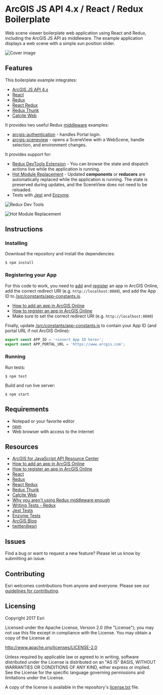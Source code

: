 # ArcGIS JS API 4.x / React / Redux Boilerplate

Web scene viewer boilerplate web application using React and Redux, including the ArcGIS JS API
as middleware. The example application displays a web scene with a simple sun position slider.

![Cover image](/img/screenshot1.jpg?raw=true "Cover image")

## Features

This boilerplate example integrates:

* [ArcGIS JS API 4.x](https://developers.arcgis.com/javascript/)
* [React](https://facebook.github.io/react/)
* [Redux](http://redux.js.org/)
* [React Redux](https://github.com/reactjs/react-redux)
* [Redux Thunk](https://github.com/gaearon/redux-thunk)
* [Calcite Web](http://esri.github.io/calcite-web/)

It provides two useful Redux
[middleware](https://medium.com/@jacobp100/you-arent-using-redux-middleware-enough-94ffe991e6) examples:

* [arcgis-authentication](/src/middleware/arcgis-authentication.js) - handles Portal login.
* [arcgis-sceneview](/src/middleware/arcgis-sceneview.js) - opens a SceneView with a WebScene, handle selection, and environment changes.

It provides support for:

* [Redux DevTools Extension](https://github.com/zalmoxisus/redux-devtools-extension) - You can browse
  the state and dispatch actions live while the application is running.
* [Hot Module Replacement](https://webpack.js.org/concepts/hot-module-replacement/) - Updated
  **components** or **reducers** are automatically replaced while the application is running.
  The state is preserved during updates, and the SceneView does not need to be reloaded.
* Tests with [Jest](http://facebook.github.io/jest/) and [Enzyme](http://airbnb.io/enzyme/index.html).

![Redux Dev Tools](/img/screenshot2.jpg?raw=true "Redux Dev Tools")

![Hot Module Replacement](/img/screenshot3.jpg?raw=true "Hot Module Replacement")

## Instructions

### Installing

Download the repository and install the dependencies:

```
$ npm install
```

### Registering your App

For this code to work, you need to
[add](http://doc.arcgis.com/en/marketplace/provider/add-item-to-agol.htm) and
[register](http://doc.arcgis.com/en/marketplace/provider/register-app.htm) an app in ArcGIS Online,
add the correct redirect URI (e.g. `http://localhost:8080`), and add the App ID to [/src/constants/app-constants.js](/src/constants/app-constants.js).

* [How to add an app in ArcGIS Online](http://doc.arcgis.com/en/marketplace/provider/add-item-to-agol.htm)
* [How to register an app in ArcGIS Online](http://doc.arcgis.com/en/marketplace/provider/register-app.htm)
* Make sure to set the correct redirect URI (e.g. `http://localhost:8080`)

Finally, update [/src/constants/app-constants.js](/src/constants/app-constants.js) to contain your App ID (and portal URL if not ArcGIS Online):

```javascript
export const APP_ID = '<insert App ID here>';
export const APP_PORTAL_URL = 'https://www.arcgis.com';
```

### Running

Run tests:

```
$ npm test
```

Build and run live server:

```
$ npm start
```

## Requirements

* Notepad or your favorite editor
* [npm](https://www.npmjs.com/)
* Web browser with access to the Internet

## Resources

* [ArcGIS for JavaScript API Resource Center](https://developers.arcgis.com/javascript/)
* [How to add an app in ArcGIS Online](http://doc.arcgis.com/en/marketplace/provider/add-item-to-agol.htm)
* [How to register an app in ArcGIS Online](http://doc.arcgis.com/en/marketplace/provider/register-app.htm)
* [React](https://facebook.github.io/react/)
* [Redux](http://redux.js.org/)
* [React Redux](https://github.com/reactjs/react-redux)
* [Redux Thunk](https://github.com/gaearon/redux-thunk)
* [Calcite Web](http://esri.github.io/calcite-web/)
* [Why you aren't using Redux middleware enough](https://medium.com/@jacobp100/you-arent-using-redux-middleware-enough-94ffe991e6)
* [Writing Tests - Redux](http://redux.js.org/docs/recipes/WritingTests.html)
* [Jest Tests](http://facebook.github.io/jest/)
* [Enzyme Tests](http://airbnb.io/enzyme/index.html)
* [ArcGIS Blog](http://blogs.esri.com/esri/arcgis/)
* [twitter@esri](http://twitter.com/esri)

## Issues

Find a bug or want to request a new feature?  Please let us know by submitting an issue.

## Contributing

Esri welcomes contributions from anyone and everyone. Please see our [guidelines for contributing](https://github.com/esri/contributing).

## Licensing
Copyright 2017 Esri

Licensed under the Apache License, Version 2.0 (the "License");
you may not use this file except in compliance with the License.
You may obtain a copy of the License at

   http://www.apache.org/licenses/LICENSE-2.0

Unless required by applicable law or agreed to in writing, software
distributed under the License is distributed on an "AS IS" BASIS,
WITHOUT WARRANTIES OR CONDITIONS OF ANY KIND, either express or implied.
See the License for the specific language governing permissions and
limitations under the License.

A copy of the license is available in the repository's [license.txt](/license.txt) file.
